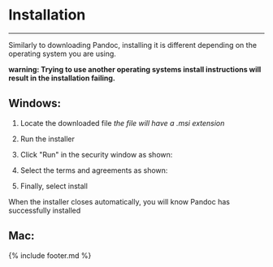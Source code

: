 # Installation

---

Similarly to downloading Pandoc, installing it is different depending on the operating system you are using. 

**warning: Trying to use another operating systems install instructions will result in the installation failing.**

## Windows: 
1. Locate the downloaded file
	*the file will have a .msi extension*

2. Run the installer

3. Click "Run" in the security window as shown:

4. Select the terms and agreements as shown:

5. Finally, select install

When the installer closes automatically, you will know Pandoc has successfully installed

## Mac:







{% include footer.md %}
